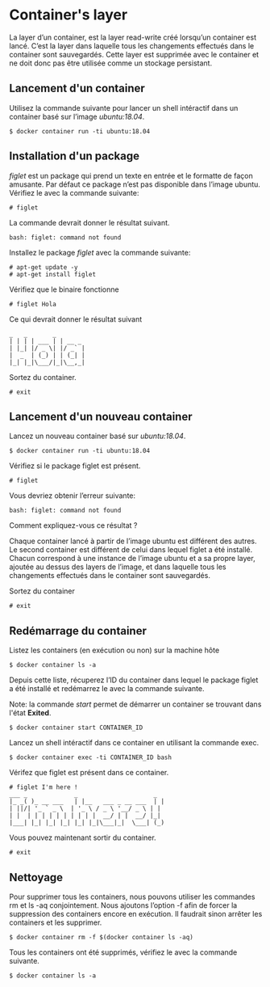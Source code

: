 # Container's layer

La layer d’un container, est la layer read-write créé lorsqu’un container est lancé. C’est la layer dans laquelle tous les changements effectués dans le container sont sauvegardés. Cette layer est supprimée avec le container et ne doit donc pas être utilisée comme un stockage persistant.

## Lancement d'un container

Utilisez la commande suivante pour lancer un shell intéractif dans un container basé sur l’image *ubuntu:18.04*.

```
$ docker container run -ti ubuntu:18.04
```

## Installation d'un package

*figlet* est un package qui prend un texte en entrée et le formatte de façon amusante. Par défaut ce package n’est pas disponible dans l’image ubuntu. Vérifiez le avec la commande suivante:

```
# figlet
```

La commande devrait donner le résultat suivant.

```
bash: figlet: command not found
```

Installez le package *figlet* avec la commande suivante:

```
# apt-get update -y
# apt-get install figlet
```

Vérifiez que le binaire fonctionne

```
# figlet Hola
```

Ce qui devrait donner le résultat suivant

```
_   _       _
| | | | ___ | | __ _
| |_| |/ _ \| |/ _` |
|  _  | (_) | | (_| |
|_| |_|\___/|_|\__,_|

```

Sortez du container.

```
# exit
```

## Lancement d'un nouveau container

Lancez un nouveau container basé sur *ubuntu:18.04*.

```
$ docker container run -ti ubuntu:18.04
```

Vérifiez si le package figlet est présent.

```
# figlet
```

Vous devriez obtenir l’erreur suivante:

```
bash: figlet: command not found
```

Comment expliquez-vous ce résultat ?

Chaque container lancé à partir de l’image ubuntu est différent des autres. Le second container est différent de celui dans lequel figlet a été installé. Chacun correspond à une instance de l’image ubuntu et a sa propre layer, ajoutée au dessus des layers de l’image, et dans laquelle tous les changements effectués dans le container sont sauvegardés.

Sortez du container

```
# exit
```

## Redémarrage du container


Listez les containers (en exécution ou non) sur la machine hôte

```
$ docker container ls -a
```

Depuis cette liste, récuperez l’ID du container dans lequel le package figlet a été installé et redémarrez le avec la commande suivante.

Note: la commande *start* permet de démarrer un container se trouvant dans l'état **Exited**.

```
$ docker container start CONTAINER_ID
```

Lancez un shell intéractif dans ce container en utilisant la commande exec.

```
$ docker container exec -ti CONTAINER_ID bash
```

Vérifez que figlet est présent dans ce container.

```
# figlet I'm here !
___ _             _                     _
|_ _( )_ __ ___   | |__   ___ _ __ ___  | |
| ||/| '_ ` _ \  | '_ \ / _ \ '__/ _ \ | |
| |  | | | | | | | | | |  __/ | |  __/ |_|
|___| |_| |_| |_| |_| |_|\___|_|  \___| (_)

```

Vous pouvez maintenant sortir du container.

```
# exit
```

## Nettoyage


Pour supprimer tous les containers, nous pouvons utiliser les commandes rm et ls -aq conjointement. Nous ajoutons l’option -f afin de forcer la suppression des containers encore en exécution. Il faudrait sinon arrêter les containers et les supprimer.

```
$ docker container rm -f $(docker container ls -aq)
```

Tous les containers ont été supprimés, vérifiez le avec la commande suivante.

```
$ docker container ls -a
```
